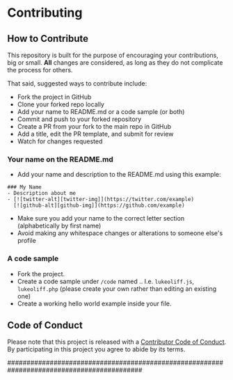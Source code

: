 # Contributing

## How to Contribute

This repository is built for the purpose of encouraging your contributions, big or small. **All** changes are considered, as long as they do not complicate the process for others.

That said, suggested ways to contribute include:

* Fork the project in GitHub
* Clone your forked repo locally
* Add your name to README.md or a code sample (or both)
* Commit and push to your forked repository
* Create a PR from your fork to the main repo in GitHub
* Add a title, edit the PR template, and submit for review
* Watch for changes requested

### Your name on the README.md

* Add your name and description to the README.md using this example:

```
### My Name
- Description about me
- [![twitter-alt][twitter-img]](https://twitter.com/example)
  [![github-alt][github-img]](https://github.com/example)
```

* Make sure you add your name to the correct letter section (alphabetically by first name)
* Avoid making any whitespace changes or alterations to someone else's profile

### A code sample

* Fork the project.
* Create a code sample under `/code` named <yourname>.<language-file-extension>. I.e. `lukeoliff.js`, `lukeoliff.php` (please create your own rather than editing an existing one)
* Create a working hello world example inside your file.

## Code of Conduct

Please note that this project is released with a [Contributor Code of Conduct](CODE_OF_CONDUCT.md). By participating in this project you agree to abide by its terms.

###########################################################################################

